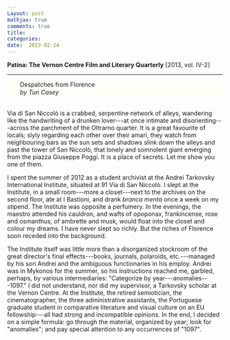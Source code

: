 ```yaml
---
Layout: post
mathjax: true
comments: true
title:
categories:
date:  2023-02-24
---
```


<b>Patina: The Vernon Centre Film and Literary Quarterly</b>
[2013, vol. IV-2]

---

 <div style="width=75%; background-color: #fffff8 ; padding: 0px 30px;
 border: 0px
 solid black; line-height:1.3;">
   Despatches from Florence <br>
<i>by Tun Casey</i> <br>
 </div>

<br>

Via di San Niccolò is a crabbed, serpentine network of alleys, wandering like the handwriting of a
drunken lover---at once
intimate and disorienting---across the parchment of the Oltrarno
quarter. It is a great favourite of locals; slyly regarding each other
over their amari, they watch from neighbouring bars as the sun sets
and shadows slink down the alleys and past the tower of San
Niccolò, that lonely and somnolent giant emerging
from the piazza Giuseppe Poggi. It is a place of secrets.
Let me show you one of them.

I spent the summer of 2012 as a student archivist at the Andrei
Tarkovsky International Institute, situated at 91 Via di San
Niccolò. I slept at the Institute, in a small room---more
a closet---next to the archives on the second floor, ate at I Bastioni, and drank *branca menta*
once a week on my stipend. The Institute was opposite a perfumery.
In the evenings, the maestro attended his cauldron, and wafts of
opoponax, frankincense, rose and osmanthus, of ambrette and musk, would
float into the closet and colour my dreams. I have never slept so
richly. But the riches of Florence soon receded into the background.

The Institute itself was little more than a disorganized stockroom of
the great director's final effects---books, journals, polaroids,
etc.---managed by his son Andrei and the ambiguous functionaries in his
employ.
Andrei was in Mykonos for the summer, so his instructions reached me,
garbled, perhaps, by various intermediaries: "Categorize by
year---anomalies---1097." I did not understand, nor did my supervisor,
a Tarkovsky scholar at the Vernon Centre.
At the Institute, the retired semiotician, the cinematographer, the three administrative assistants, the
Portuguese graduate student in comparative literature and visual
culture on an EU fellowship---all had strong and incompatible opinions.
In the end, I decided on a simple formula: go through the material,
organized by year; look for "anomalies"; and pay special attention to any
occurrences of "1097".

<!--https://www.theflorentine.net/2017/09/08/andrei-tarkovsky-famous-expats/-->
<!-- https://en.wikipedia.org/wiki/Tower_of_San_Niccol%C3%B2,_Florence-->
<!-- www.silenocheloni.com -->
